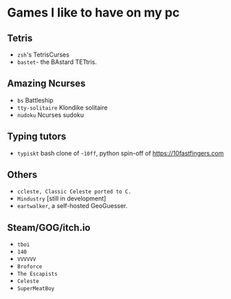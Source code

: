 # Games I like to have on my pc

## Tetris
- `zsh`'s TetrisCurses
- `bastet`- the BAstard TETtris.

## Amazing Ncurses
- `bs` Battleship
- `tty-solitaire` Klondike solitaire
- `nudoku` Ncurses sudoku

## Typing tutors
- `typiskt` bash clone of
-`10ff`, python spin-off of https://10fastfingers.com

## Others
- `ccleste, Classic Celeste ported to C.`
- `Mindustry` [still in development]
- `eartwalker`, a self-hosted GeoGuesser.

## Steam/GOG/itch.io
- `tboi`
- `140`
- `VVVVVV`
- `Broforce`
- `The Escapists`
- `Celeste`
- `SuperMeatBoy`
